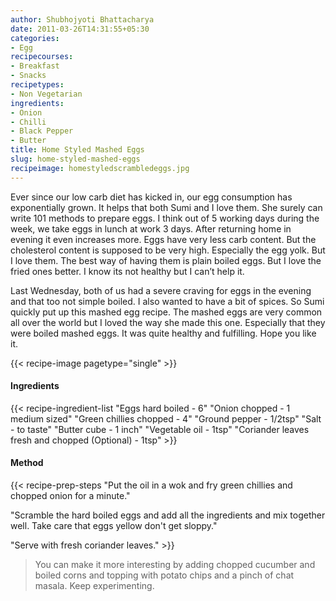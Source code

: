 ```yaml
---
author: Shubhojyoti Bhattacharya
date: 2011-03-26T14:31:55+05:30
categories:
- Egg
recipecourses:
- Breakfast
- Snacks
recipetypes:
- Non Vegetarian
ingredients:
- Onion
- Chilli
- Black Pepper
- Butter
title: Home Styled Mashed Eggs
slug: home-styled-mashed-eggs
recipeimage: homestyledscrambledeggs.jpg
---
```


Ever since our low carb diet has kicked in, our egg consumption has exponentially grown. It helps that both Sumi and I love them. She surely can write 101 methods to prepare eggs. I think out of 5 working days during the week, we take eggs in lunch at work 3 days. After returning home in evening it even increases more. Eggs have very less carb content. But the cholesterol content is supposed to be very high. Especially the egg yolk. But I love them. The best way of having them is plain boiled eggs. But I love the fried ones better. I know its not healthy but I can’t help it.

Last Wednesday, both of us had a severe craving for eggs in the evening and that too not simple boiled. I also wanted to have a bit of spices. So Sumi quickly put up this mashed egg recipe. The mashed eggs are very common all over the world but I loved the way she made this one. Especially that they were boiled mashed eggs. It was quite healthy and fulfilling. Hope you like it.

{{< recipe-image pagetype="single" >}}

#### Ingredients

{{< recipe-ingredient-list
"Eggs hard boiled - 6"
"Onion chopped - 1 medium sized"
"Green chillies chopped - 4"
"Ground pepper - 1/2tsp"
"Salt - to taste"
"Butter cube - 1 inch"
"Vegetable oil - 1tsp"
"Coriander leaves fresh and chopped (Optional) - 1tsp" >}}

#### Method

{{< recipe-prep-steps
"Put the oil in a wok and fry green chillies and chopped onion for a minute."

"Scramble the hard boiled eggs and add all the ingredients and mix together well. Take care that eggs yellow don't get sloppy."

"Serve with fresh coriander leaves." >}}

> You can make it more interesting by adding chopped cucumber and boiled corns and topping with potato chips and a pinch of chat masala. Keep experimenting.
